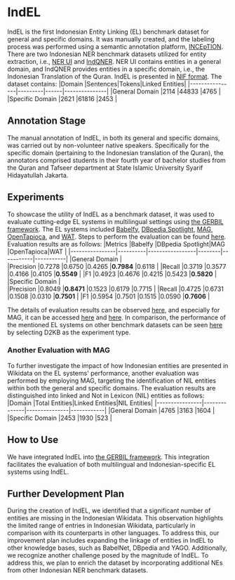 # IndEL
IndEL is the first Indonesian Entity Linking (EL) benchmark dataset for general and specific domains. It was manually created, and the labeling process was performed using a semantic annotation platform, [INCEpTION](https://inception-project.github.io/). There are two Indonesian NER benchmark datasets utilized for entity extraction, i.e., [NER UI](https://github.com/indolem/indolem/tree/main/ner/data/nerui) and [IndQNER](https://github.com/dice-group/IndQNER/tree/main/datasets). NER UI contains entities in a general domain, and IndQNER provides entities in a specific domain, i.e., the Indonesian Translation of the Quran. IndEL is presented in [NIF format](https://persistence.uni-leipzig.org/nlp2rdf/). The dataset contains:
|Domain          |Sentences|Tokens|Linked Entities|
|----------------|---------|------|---------------|
|General Domain  |2114     |44833 |4765		  |
|Specific Domain |2621     |61816 |2453           |


## Annotation Stage
The manual annotation of IndEL, in both its general and specific domains, was carried out by non-volunteer native speakers. Specifically for the specific domain (pertaining to the Indonesian translation of the Quran), the annotators comprised students in their fourth year of bachelor studies from the Quran and Tafseer department at State Islamic University Syarif Hidayatullah Jakarta. 

## Experiments
To showcase the utility of IndEL as a benchmark dataset, it was used to evaluate cutting-edge EL systems in multilingual settings using [the GERBIL framework](https://github.com/dice-group/gerbil). The EL systems included [Babelfy](http://babelfy.org/), [DBpedia Spotlight](https://www.dbpedia-spotlight.org/), [MAG](https://github.com/dice-group/AGDISTIS), [OpenTapioca](https://github.com/opentapioca/opentapioca), and [WAT](https://sobigdata.d4science.org/web/tagme/wat-api). Steps to perform the evaluation can be found [here](https://github.com/dice-group/gerbil/wiki/How-to-setup-GERBIL). Evaluation results are as follows:
|Metrics         |Babelfy   |DBpedia Spotlight|MAG     |OpenTapioca|WAT        |
|----------------|----------|-----------------|--------|-----------|-----------|
|General Domain  						               |	
|Precision       |0.7278    |0.6750           |0.4265  |**0.7984** |0.6118     |
|Recall          |0.3719    |0.3577           |0.4166  |0.4105     |**0.5549** |
|F1              |0.4923    |0.4676           |0.4215  |0.5423     |**0.5820** |
|Specific Domain  						               |	
|Precision       |0.8049    |**0.8471**       |0.1523  |0.6179     |0.7715     |
|Recall          |0.4725    |0.6731           |0.1508  |0.0310	   |**0.7501** |
|F1              |0.5954    |0.7501           |0.1515  |0.0590     |**0.7606** |

The details of evaluation results can be observed [here](https://gerbil.aksw.org/gerbil/experiment?id=202404040005), and especially for MAG, it can be accessed [here](http://gerbil.aksw.org/gerbil/experiment?id=202312070004) and [here](http://gerbil.aksw.org/gerbil/experiment?id=202312070006). In comparison, the performance of the mentioned EL systems on other benchmark datasets can be seen [here](https://gerbil.aksw.org/gerbil/overview) by selecting D2KB as the experiment type. 

### Another Evaluation with MAG
To further investigate the impact of how Indonesian entities are presented in Wikidata on the EL systems' performance, another evaluation was performed by employing MAG, targeting the identification of NIL entities within both the general and specific domains. The evaluation results are distinguished into linked and Not in Lexicon (NIL) entities as follows:
|Domain          |Total Entities|Linked Entities|NIL Entities|
|----------------|--------------|---------------|------------|
|General Domain  |4765          |3163		|1604        |
|Specific Domain |2453          |1930 		|523         |


## How to Use
We have integrated IndEL into [the GERBIL framework](https://gerbil.aksw.org/gerbil/). This integration facilitates the evaluation of both multilingual and Indonesian-specific EL systems using IndEL.

## Further Development Plan
During the creation of IndEL, we identified that a significant number of entities are missing in the Indonesian Wikidata. This observation highlights the limited range of entries in Indonesian Wikidata, particularly in comparison with its counterparts in other languages. To address this, our improvement plan includes expanding the linkage of entities in IndEL to other knowledge bases, such as BabelNet, DBpedia and YAGO. Additionally, we recognize another challenge posed by the magnitude of IndEL. To address this, we plan to enrich the dataset by incorporating additional NEs from other Indonesian NER benchmark datasets.
